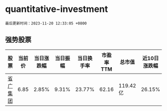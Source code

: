 # quantitative-investment

`最后更新时间：2023-11-20 12:33:05 +0800`

## 强势股票

|股票|当前价|当日涨跌幅|当日振幅|当日换手率|市盈率TTM|总市值|近10日涨跌幅|
|----|----|----|----|----|----|----|----|
|[省广集团](https://xueqiu.com/S/SZ002400)|6.85|2.85%|9.31%|23.77%|62.16|119.42亿|26.15%|
